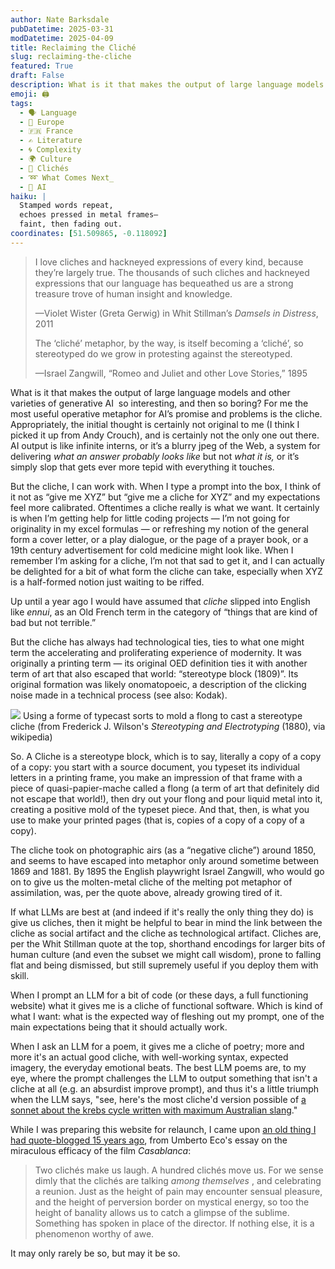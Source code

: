 ```yaml
---
author: Nate Barksdale
pubDatetime: 2025-03-31
modDatetime: 2025-04-09
title: Reclaiming the Cliché
slug: reclaiming-the-cliche
featured: True
draft: False
description: What is it that makes the output of large language models and other varieties of generative AI so interesting, and then so boring? For me the most useful operative metaphor for AI’s promise and problems is the cliche.
emoji: 🖨️
tags:
  - 🗣️ Language
  - 🍷 Europe
  - 🇫🇷 France
  - ✍️ Literature
  - 🌀 Complexity
  - 🌍 Culture
  - 📖 Clichés
  - ➿ What Comes Next_
  - 🤖 AI
haiku: |
  Stamped words repeat,
  echoes pressed in metal frames—
  faint, then fading out.
coordinates: [51.509865, -0.118092]
---
```


> I love cliches and hackneyed expressions of every kind, because they’re largely true. The thousands of such cliches and hackneyed expressions that our language has bequeathed us are a strong treasure trove of human insight and knowledge.
>
> —Violet Wister (Greta Gerwig) in Whit Stillman’s _Damsels in Distress_, 2011
>
> The ‘cliché’ metaphor, by the way, is itself becoming a ‘cliché’, so stereotyped do we grow in protesting against the stereotyped.
>
> —Israel Zangwill, “Romeo and Juliet and other Love Stories,” 1895

What is it that makes the output of large language models and other varieties of generative AI  so interesting, and then so boring? For me the most useful operative metaphor for AI’s promise and problems is the cliche. Appropriately, the initial thought is certainly not original to me (I think I picked it up from Andy Crouch), and is certainly not the only one out there. AI output is like infinite interns, or it’s a blurry jpeg of the Web, a system for delivering _what an answer probably looks like_ but not _what it is,_ or it’s simply slop that gets ever more tepid with everything it touches.

But the cliche, I can work with. When I type a prompt into the box, I think of it not as “give me XYZ” but “give me a cliche for XYZ” and my expectations feel more calibrated. Oftentimes a cliche really is what we want. It certainly is when I’m getting help for little coding projects — I’m not going for originality in my excel formulas — or refreshing my notion of the general form a cover letter, or a play dialogue, or the page of a prayer book, or a 19th century advertisement for cold medicine might look like. When I remember I’m asking for a cliche, I’m not that sad to get it, and I can actually be delighted for a bit of what form the cliche can take, especially when XYZ is a half-formed notion just waiting to be riffed.

Up until a year ago I would have assumed that _cliche_ slipped into English like _ennui_, as an Old French term in the category of “things that are kind of bad but not terrible.”

But the cliche has always had technological ties, ties to what one might term the accelerating and proliferating experience of modernity. It was originally a printing term — its original OED definition ties it with another term of art that also escaped that world: “stereotype block (1809)”. Its original formation was likely onomatopoeic, a description of the clicking noise made in a technical process (see also: Kodak).

![](@assets/images/stereotype_flong.png)
Using a forme of typecast sorts to mold a flong to cast a stereotype cliche (from Frederick J. Wilson's _Stereotyping and Electrotyping_ (1880), via wikipedia)

So. A Cliche is a stereotype block, which is to say, literally a copy of a copy of a copy: you start with a source document, you typeset its individual letters in a printing frame, you make an impression of that frame with a piece of quasi-papier-mache called a flong (a term of art that definitely did not escape that world!), then dry out your flong and pour liquid metal into it, creating a positive mold of the typeset piece. And that, then, is what you use to make your printed pages (that is, copies of a copy of a copy of a copy).

The cliche took on photographic airs (as a “negative cliche”) around 1850, and seems to have escaped into metaphor only around sometime between 1869 and 1881. By 1895 the English playwright Israel Zangwill, who would go on to give us the molten-metal cliche of the melting pot metaphor of assimilation, was, per the quote above, already growing tired of it.

If what LLMs are best at (and indeed if it's really the only thing they do) is give us cliches, then it might be helpful to bear in mind the link between the cliche as social artifact and the cliche as technological artifact. Cliches are, per the Whit Stillman quote at the top, shorthand encodings for larger bits of human culture (and even the subset we might call wisdom), prone to falling flat and being dismissed, but still supremely useful if you deploy them with skill.

When I prompt an LLM for a bit of code (or these days, a full functioning website) what it gives me is a cliche of functional software. Which is kind of what I want: what is the expected way of fleshing out my prompt, one of the main expectations being that it should actually work.

When I ask an LLM for a poem, it gives me a cliche of poetry; more and more it's an actual good cliche, with well-working syntax, expected imagery, the everyday emotional beats. The best LLM poems are, to my eye, where the prompt challenges the LLM to output something that isn't a cliche at all (e.g. an absurdist improve prompt), and thus it's a little triumph when the LLM says, "see, here's the most cliche'd version possible of [a sonnet about the krebs cycle written with maximum Australian slang](https://chatgpt.com/share/67f6ac95-f1ac-8008-9707-a1518516ea1e)."

While I was preparing this website for relaunch, I came upon [an old thing I had quote-blogged 15 years ago](posts/two-cliches-make-us-laugh-a-hundred-cliches-move-us/), from Umberto Eco's essay on the miraculous efficacy of the film _Casablanca_:

> Two clichés make us laugh. A hundred clichés move us. For we sense dimly that the clichés are talking _among themselves_ , and celebrating a reunion. Just as the height of pain may encounter sensual pleasure, and the height of perversion border on mystical energy, so too the height of banality allows us to catch a glimpse of the sublime. Something has spoken in place of the director. If nothing else, it is a phenomenon worthy of awe.

It may only rarely be so, but may it be so.
